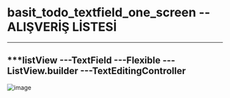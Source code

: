 # basit_todo_textfield_one_screen -- ALIŞVERİŞ LİSTESİ
-------------------------------------------------------------
***listView
---TextField
---Flexible
---ListView.builder
---TextEditingController
------------------------------------------------------------
![image](https://github.com/user-attachments/assets/cd2b7323-f5ca-4f73-9dee-ea7dc1afa850)
